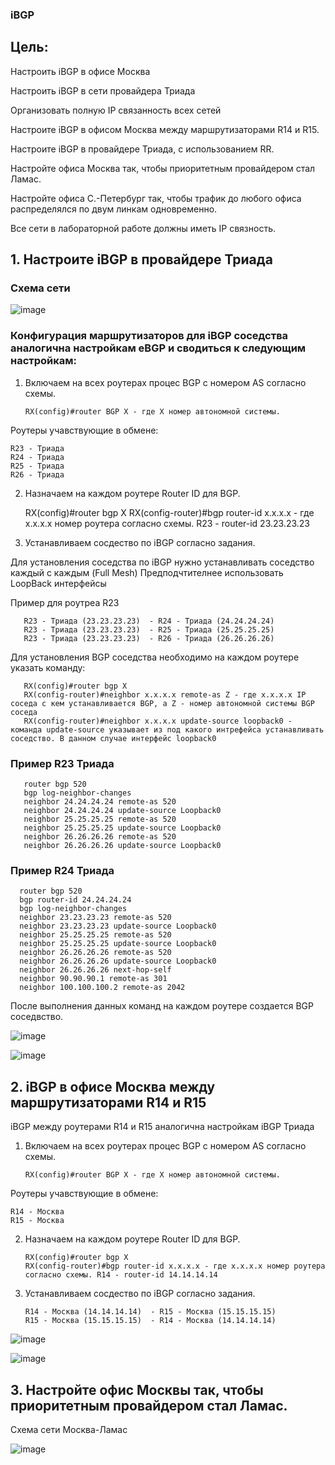 ### iBGP

## Цель:

Настроить iBGP в офисе Москва

Настроить iBGP в сети провайдера Триада

Организовать полную IP связанность всех сетей

Настроите iBGP в офисом Москва между маршрутизаторами R14 и R15.

Настроите iBGP в провайдере Триада, с использованием RR.

Настройте офиса Москва так, чтобы приоритетным провайдером стал Ламас.

Настройте офиса С.-Петербург так, чтобы трафик до любого офиса распределялся по двум линкам одновременно.

Все сети в лабораторной работе должны иметь IP связность.

## 1. Настроите iBGP в провайдере Триада

### Схема сети

![image](https://github.com/user-attachments/assets/337aae22-d220-4586-994f-59aaad911139)

### Конфигурация маршрутизаторов для iBGP соседства аналогична настройкам eBGP и сводиться к следующим настройкам:

1. Включаем на всех роутерах процес BGP с номером AS согласно схемы. 
          
       RX(config)#router BGP X - где X номер автономной системы.
           
 Роутеры учавствующие в обмене:
 
    R23 - Триада
    R24 - Триада
    R25 - Триада 
    R26 - Триада 
   
 2. Назначаем на каждом роутере Router ID для BGP. 

       RX(config)#router bgp X
       RX(config-router)#bgp router-id x.x.x.x - где x.x.x.x номер роутера согласно схемы. R23 - router-id 23.23.23.23
     
     
3. Устанавливаем сосдество по iBGP согласно задания.
   
Для установления соседства по iBGP нужно устанавливать соседство каждый с каждым (Full Mesh) Предподчтителнее использовать LoopBack интерфейсы

       
 Пример для роутреа R23
 
       R23 - Триада (23.23.23.23)  - R24 - Триада (24.24.24.24)
       R23 - Триада (23.23.23.23)  - R25 - Триада (25.25.25.25)
       R23 - Триада (23.23.23.23)  - R26 - Триада (26.26.26.26)
       
       
  Для установления BGP соседства необходимо на каждом роутере указать команду:
  
       RX(config)#router bgp X
       RX(config-router)#neighbor x.x.x.x remote-as Z - где x.x.x.x IP соседа с кем устанавливается BGP, а Z - номер автономной системы BGP соседа
       RX(config-router)#neighbor x.x.x.x update-source loopback0 - команда update-source указывает из под какого интрефейса устанавливать соседство. В данном случае интерфейс loopback0

### Пример R23 Триада
  
       router bgp 520
       bgp log-neighbor-changes
       neighbor 24.24.24.24 remote-as 520
       neighbor 24.24.24.24 update-source Loopback0
       neighbor 25.25.25.25 remote-as 520
       neighbor 25.25.25.25 update-source Loopback0
       neighbor 26.26.26.26 remote-as 520
       neighbor 26.26.26.26 update-source Loopback0
       
### Пример R24 Триада

      router bgp 520
      bgp router-id 24.24.24.24
      bgp log-neighbor-changes
      neighbor 23.23.23.23 remote-as 520
      neighbor 23.23.23.23 update-source Loopback0
      neighbor 25.25.25.25 remote-as 520
      neighbor 25.25.25.25 update-source Loopback0
      neighbor 26.26.26.26 remote-as 520
      neighbor 26.26.26.26 update-source Loopback0
      neighbor 26.26.26.26 next-hop-self
      neighbor 90.90.90.1 remote-as 301
      neighbor 100.100.100.2 remote-as 2042

После выполнения данных команд на каждом роутере создается BGP соседвство.

![image](https://github.com/user-attachments/assets/ac0ba2e9-bd37-4c70-9c0b-51e7f930cfd4)

![image](https://github.com/user-attachments/assets/8be00ba1-d766-4bcf-a2d4-3371944c94b5)

## 2. iBGP в офисе Москва между маршрутизаторами R14 и R15

iBGP между роутерами R14 и R15 аналогична настройкам iBGP Триада

1. Включаем на всех роутерах процес BGP с номером AS согласно схемы. 
          
       RX(config)#router BGP X - где X номер автономной системы.
      
Роутеры учавствующие в обмене:
 
    R14 - Москва
    R15 - Москва
    
2. Назначаем на каждом роутере Router ID для BGP.

       RX(config)#router bgp X
       RX(config-router)#bgp router-id x.x.x.x - где x.x.x.x номер роутера согласно схемы. R14 - router-id 14.14.14.14

3. Устанавливаем сосдество по iBGP согласно задания.

       R14 - Москва (14.14.14.14)  - R15 - Москва (15.15.15.15)
       R15 - Москва (15.15.15.15)  - R14 - Москва (14.14.14.14)

![image](https://github.com/user-attachments/assets/5ab74151-15c6-4dbf-ace3-7fb85154ce74)

![image](https://github.com/user-attachments/assets/158c5451-475c-4928-b15b-8269e8077b69)

## 3. Настройте офис Москвы так, чтобы приоритетным провайдером стал Ламас.

Схема сети Москва-Ламас

![image](https://github.com/user-attachments/assets/88eb7e8f-542e-4b92-bbf9-5da564574f22)


